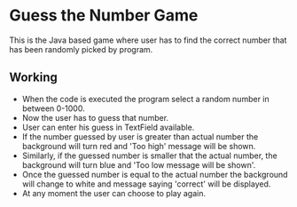 # Guess the Number Game
This is the Java based game where user has to find the correct number that has been randomly picked by program.

## Working
- When the code is executed the program select a random number in between 0-1000. 
- Now the user has to guess that number. 
- User can enter his guess in TextField available. 
- If the number guessed by user is greater than actual number the background will turn red and 'Too high' message will be shown. 
- Similarly, if the guessed number is smaller that the actual number, the background will turn blue and 'Too low message will be shown'. 
- Once the guessed number is equal to the actual number the background will change to white and message saying 'correct' will be displayed.
- At any moment the user can choose to play again.